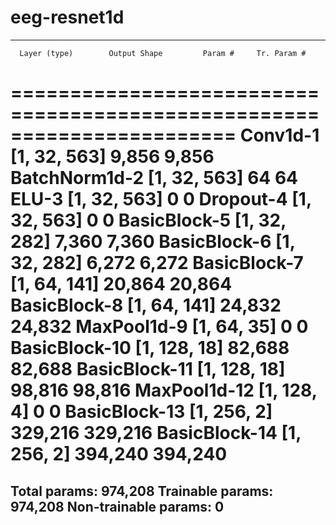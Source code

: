 # eeg-resnet1d

-----------------------------------------------------------------------
      Layer (type)        Output Shape         Param #     Tr. Param #
=======================================================================
          Conv1d-1        [1, 32, 563]           9,856           9,856
     BatchNorm1d-2        [1, 32, 563]              64              64
             ELU-3        [1, 32, 563]               0               0
         Dropout-4        [1, 32, 563]               0               0
      BasicBlock-5        [1, 32, 282]           7,360           7,360
      BasicBlock-6        [1, 32, 282]           6,272           6,272
      BasicBlock-7        [1, 64, 141]          20,864          20,864
      BasicBlock-8        [1, 64, 141]          24,832          24,832
       MaxPool1d-9         [1, 64, 35]               0               0
     BasicBlock-10        [1, 128, 18]          82,688          82,688
     BasicBlock-11        [1, 128, 18]          98,816          98,816
      MaxPool1d-12         [1, 128, 4]               0               0
     BasicBlock-13         [1, 256, 2]         329,216         329,216
     BasicBlock-14         [1, 256, 2]         394,240         394,240
=======================================================================
Total params: 974,208
Trainable params: 974,208
Non-trainable params: 0
-----------------------------------------------------------------------
